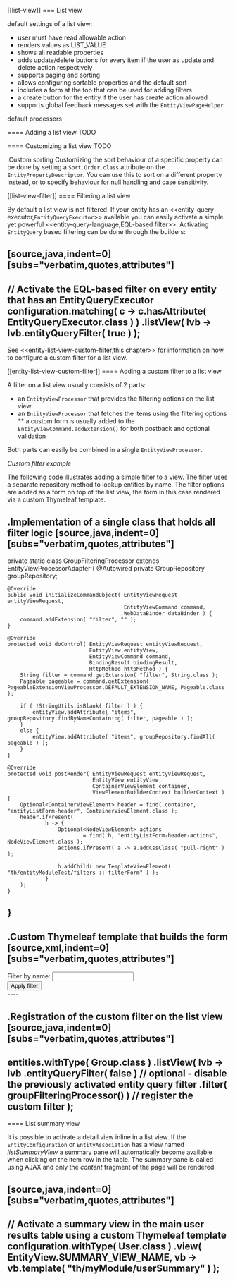 [[list-view]]
=== List view

default settings of a list view:

- user must have read allowable action
- renders values as LIST_VALUE
- shows all readable properties
- adds update/delete buttons for every item if the user as update and delete action respectively
- supports paging and sorting
- allows configuring sortable properties and the default sort
- includes a form at the top that can be used for adding filters
- a create button for the entity if the user has create action allowed
- supports global feedback messages set with the `EntityViewPageHelper`

default processors

==== Adding a list view
TODO

==== Customizing a list view
TODO

.Custom sorting
Customizing the sort behaviour of a specific property can be done by setting a `Sort.Order.class` attribute on the `EntityPropertyDescriptor`.
You can use this to sort on a different property instead, or to specify behaviour for null handling and case sensitivity.

[[list-view-filter]]
==== Filtering a list view

By default a list view is not filtered.
If your entity has an <<entity-query-executor,`EntityQueryExecutor`>> available you can easily activate a simple yet powerful <<entity-query-language,EQL-based filter>>.
Activating `EntityQuery` based filtering can be done through the builders:

[source,java,indent=0]
[subs="verbatim,quotes,attributes"]
----
// Activate the EQL-based filter on every entity that has an EntityQueryExecutor
configuration.matching( c -> c.hasAttribute( EntityQueryExecutor.class ) )
             .listView( lvb -> lvb.entityQueryFilter( true ) );
----

See <<entity-list-view-custom-filter,this chapter>> for information on how to configure a custom filter for a list view.


[[entity-list-view-custom-filter]]
==== Adding a custom filter to a list view

A filter on a list view usually consists of 2 parts:

* an `EntityViewProcessor` that provides the filtering options on the list view
* an `EntityViewProcessor` that fetches the items using the filtering options
** a custom form is usually added to the `EntityViewCommand.addExtension()` for both postback and optional validation

Both parts can easily be combined in a single `EntityViewProcessor`.

*Custom filter example*

The following code illustrates adding a simple filter to a view.
The filter uses a separate repository method to lookup entities by name.
The filter options are added as a form on top of the list view, the form in this case rendered via a custom Thymeleaf template.

.Implementation of a single class that holds all filter logic
[source,java,indent=0]
[subs="verbatim,quotes,attributes"]
----
private static class GroupFilteringProcessor extends EntityViewProcessorAdapter
{
	@Autowired
	private GroupRepository groupRepository;

	@Override
    public void initializeCommandObject( EntityViewRequest entityViewRequest,
                                         EntityViewCommand command,
                                         WebDataBinder dataBinder ) {
        command.addExtension( "filter", "" );
    }

    @Override
    protected void doControl( EntityViewRequest entityViewRequest,
                              EntityView entityView,
                              EntityViewCommand command,
                              BindingResult bindingResult,
                              HttpMethod httpMethod ) {
        String filter = command.getExtension( "filter", String.class );
        Pageable pageable = command.getExtension( PageableExtensionViewProcessor.DEFAULT_EXTENSION_NAME, Pageable.class );

        if ( !StringUtils.isBlank( filter ) ) {
            entityView.addAttribute( "items", groupRepository.findByNameContaining( filter, pageable ) );
        }
        else {
            entityView.addAttribute( "items", groupRepository.findAll( pageable ) );
        }
    }

    @Override
    protected void postRender( EntityViewRequest entityViewRequest,
                               EntityView entityView,
                               ContainerViewElement container,
                               ViewElementBuilderContext builderContext ) {
        Optional<ContainerViewElement> header = find( container, "entityListForm-header", ContainerViewElement.class );
        header.ifPresent(
                h -> {
                    Optional<NodeViewElement> actions
                            = find( h, "entityListForm-header-actions", NodeViewElement.class );
                    actions.ifPresent( a -> a.addCssClass( "pull-right" ) );

                    h.addChild( new TemplateViewElement( "th/entityModuleTest/filters :: filterForm" ) );
                }
        );
    }
}
----

.Custom Thymeleaf template that builds the form
[source,xml,indent=0]
[subs="verbatim,quotes,attributes"]
----
<fragments xmlns:th="http://www.w3.org/1999/xhtml">
    <div class="list-header form form-inline" th:fragment="filterForm">
        <div class="form-group">
            <label for="group-name-filter">Filter by name:</label>
            <input id="group-name-filter" name="extensions[filter]" th:value="${entityViewCommand.extensions['filter']}" type="text" class="form-control" />
        </div>
        <input type="submit" class="btn btn-default" value="Apply filter" />
    </div>
</fragments>
----

.Registration of the custom filter on the list view
[source,java,indent=0]
[subs="verbatim,quotes,attributes"]
----
entities.withType( Group.class )
        .listView( lvb -> lvb
            .entityQueryFilter( false )           // optional - disable the previously activated entity query filter
            .filter( groupFilteringProcessor() )  // register the custom filter
		);
----

==== List summary view

It is possible to activate a detail view inline in a list view.
If the `EntityConfiguration` or `EntityAssociation` has a view named *listSummaryView* a summary pane will automatically become available when clicking on the item row in the table.
The summary pane is called using AJAX and only the _content_ fragment of the page will be rendered.

[source,java,indent=0]
[subs="verbatim,quotes,attributes"]
----
// Activate a summary view in the main user results table using a custom Thymeleaf template
configuration.withType( User.class )
             .view( EntityView.SUMMARY_VIEW_NAME, vb -> vb.template( "th/myModule/userSummary" ) );
----
